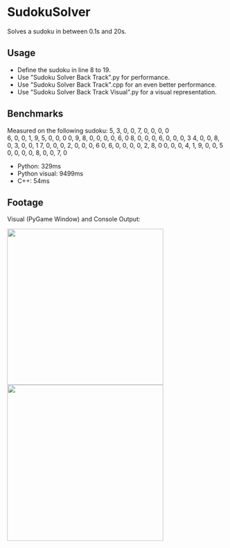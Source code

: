 # SudokuSolver
Solves a sudoku in between 0.1s and 20s. 

## Usage
- Define the sudoku in line 8 to 19.
- Use "Sudoku Solver Back Track".py for performance.
- Use "Sudoku Solver Back Track".cpp for an even better performance.
- Use "Sudoku Solver Back Track Visual".py for a visual representation.

## Benchmarks
Measured on the following sudoku:
5, 3, 0, 0, 7, 0, 0, 0, 0<br>
6, 0, 0, 1, 9, 5, 0, 0, 0
0, 9, 8, 0, 0, 0, 0, 6, 0
8, 0, 0, 0, 6, 0, 0, 0, 3
4, 0, 0, 8, 0, 3, 0, 0, 1
7, 0, 0, 0, 2, 0, 0, 0, 6
0, 6, 0, 0, 0, 0, 2, 8, 0
0, 0, 0, 4, 1, 9, 0, 0, 5
0, 0, 0, 0, 8, 0, 0, 7, 0

- Python: 329ms
- Python visual: 9499ms
- C++: 54ms

## Footage
Visual (PyGame Window) and Console Output:

<img src="https://i.imgur.com/RYKOPOY.gif" align="left" height="360" width="360" >
<img src="https://i.imgur.com/rjAfsne.png" align="left" height="360" width="360" >
